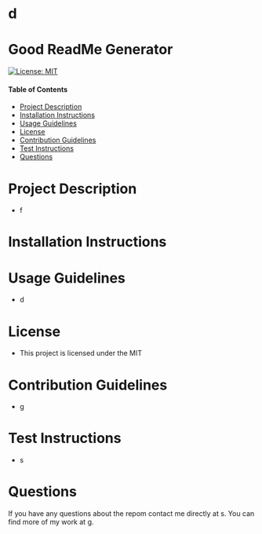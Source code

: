 
  # d

  # Good ReadMe Generator

  [![License: MIT](https://img.shields.io/badge/License-MIT-yellow.svg)](https://opensource.org/licenses/MIT)
  
  #### Table of Contents
  * [Project Description](#project-description)
  * [Installation Instructions](#installation-instructions)
  * [Usage Guidelines](#usage-guidelines)
  * [License](#license)
  * [Contribution Guidelines](#contribution-guidelines)
  * [Test Instructions](#test-instructions)
  * [Questions](#questions)

  # Project Description 
  * f

  # Installation Instructions

  # Usage Guidelines
  * d

  # License
  * This project is licensed under the MIT

  # Contribution Guidelines
  * g

  # Test Instructions
  * s

  # Questions
  If you have any questions about the repom contact me directly at s. 
  You can find more of my work at [g](http://github.com/g).